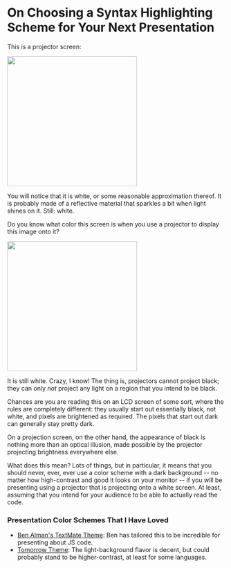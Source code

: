 # On Choosing a Syntax Highlighting Scheme for Your Next Presentation

This is a projector screen:

<img src="https://dl.dropboxusercontent.com/u/2916642/projection-screen.jpg" width="300px">

You will notice that it is white, or some reasonable approximation thereof. It is probably made of a reflective material that sparkles a bit when light shines on it. Still: white.

Do you know what color this screen is when you use a projector to display this image onto it?

<img src="https://dl.dropboxusercontent.com/u/2916642/dark-code.png" width="300px">

It is still white. Crazy, I know! The thing is, projectors cannot project black; they can only *not* project any light on a region that you intend to be black.

Chances are you are reading this on an LCD screen of some sort, where the rules are completely different: they usually start out essentially black, not white, and pixels are brightened as required. The pixels that start out dark can generally stay pretty dark.

On a projection screen, on the other hand, the appearance of black is nothing more than an optical illusion, made possible by the projector projecting brightness everywhere else.

What does this mean? Lots of things, but in particular, it means that you should never, ever, ever use a color scheme with a dark background -- no matter how high-contrast and good it looks on your monitor -- if you will be presenting using a projector that is projecting onto a white screen. At least, assuming that you intend for your audience to be able to actually read the code.

### Presentation Color Schemes That I Have Loved

- [Ben Alman's TextMate Theme](https://gist.github.com/4171437): Ben has tailored this to be incredible for presenting about JS code.
- [Tomorrow Theme](https://github.com/chriskempson/tomorrow-theme): The light-background flavor is decent, but could probably stand to be higher-contrast, at least for some languages.
